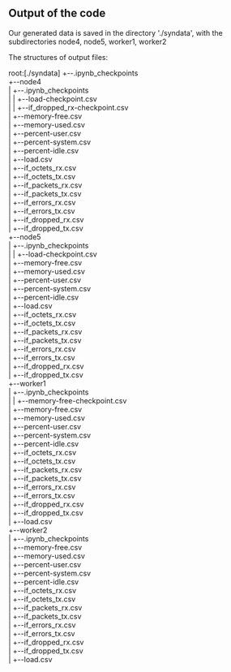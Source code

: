 ## Output of the code

Our generated data is saved in the directory './syndata', with the subdirectories node4, node5, worker1, worker2

The structures of output files:

root:[./syndata]
+--.ipynb_checkpoints   
+--node4   
| +--.ipynb_checkpoints   
| | +--load-checkpoint.csv   
| | +--if_dropped_rx-checkpoint.csv   
| +--memory-free.csv   
| +--memory-used.csv   
| +--percent-user.csv   
| +--percent-system.csv   
| +--percent-idle.csv   
| +--load.csv   
| +--if_octets_rx.csv   
| +--if_octets_tx.csv   
| +--if_packets_rx.csv   
| +--if_packets_tx.csv   
| +--if_errors_rx.csv   
| +--if_errors_tx.csv   
| +--if_dropped_rx.csv   
| +--if_dropped_tx.csv   
+--node5   
| +--.ipynb_checkpoints   
| | +--load-checkpoint.csv   
| +--memory-free.csv   
| +--memory-used.csv   
| +--percent-user.csv   
| +--percent-system.csv   
| +--percent-idle.csv   
| +--load.csv   
| +--if_octets_rx.csv   
| +--if_octets_tx.csv   
| +--if_packets_rx.csv   
| +--if_packets_tx.csv   
| +--if_errors_rx.csv   
| +--if_errors_tx.csv   
| +--if_dropped_rx.csv   
| +--if_dropped_tx.csv   
+--worker1   
| +--.ipynb_checkpoints   
| | +--memory-free-checkpoint.csv   
| +--memory-free.csv   
| +--memory-used.csv   
| +--percent-user.csv   
| +--percent-system.csv   
| +--percent-idle.csv   
| +--if_octets_rx.csv   
| +--if_octets_tx.csv   
| +--if_packets_rx.csv   
| +--if_packets_tx.csv   
| +--if_errors_rx.csv   
| +--if_errors_tx.csv   
| +--if_dropped_rx.csv   
| +--if_dropped_tx.csv   
| +--load.csv   
+--worker2   
| +--.ipynb_checkpoints   
| +--memory-free.csv   
| +--memory-used.csv   
| +--percent-user.csv   
| +--percent-system.csv   
| +--percent-idle.csv   
| +--if_octets_rx.csv   
| +--if_octets_tx.csv   
| +--if_packets_rx.csv   
| +--if_packets_tx.csv   
| +--if_errors_rx.csv   
| +--if_errors_tx.csv   
| +--if_dropped_rx.csv   
| +--if_dropped_tx.csv   
| +--load.csv 
